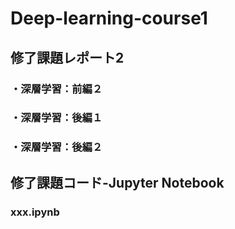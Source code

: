 # Deep-learning-course1
## 修了課題レポート2
### ・深層学習：前編２
### ・深層学習：後編１
### ・深層学習：後編２
## 修了課題コード-Jupyter Notebook
### xxx.ipynb
